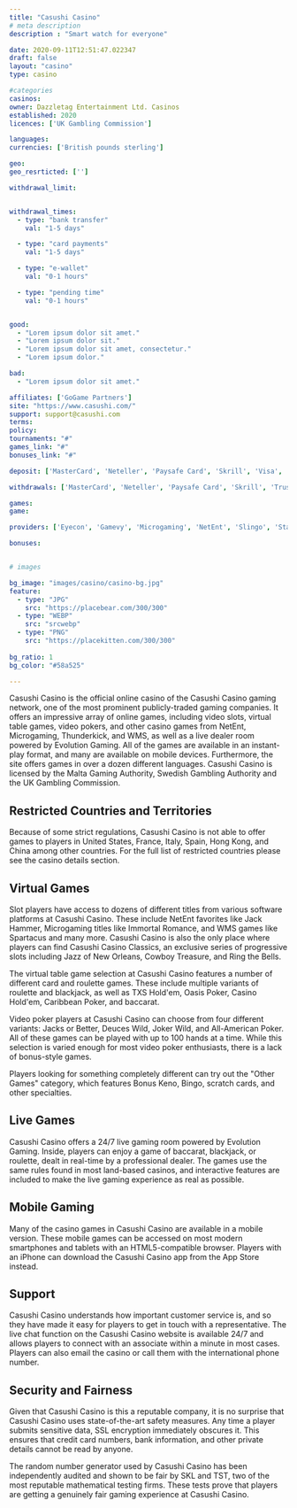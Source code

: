 ```yaml
---
title: "Casushi Casino"
# meta description
description : "Smart watch for everyone"

date: 2020-09-11T12:51:47.022347
draft: false
layout: "casino" 
type: casino

#categories
casinos: 
owner: Dazzletag Entertainment Ltd. Casinos
established: 2020
licences: ['UK Gambling Commission']

languages: 
currencies: ['British pounds sterling']

geo: 
geo_resrticted: ['']

withdrawal_limit:


withdrawal_times:
  - type: "bank transfer"
    val: "1-5 days"

  - type: "card payments"
    val: "1-5 days"

  - type: "e-wallet"
    val: "0-1 hours"

  - type: "pending time"
    val: "0-1 hours"


good:
  - "Lorem ipsum dolor sit amet."
  - "Lorem ipsum dolor sit."
  - "Lorem ipsum dolor sit amet, consectetur."
  - "Lorem ipsum dolor."

bad:
  - "Lorem ipsum dolor sit amet."

affiliates: ['GoGame Partners']
site: "https://www.casushi.com/"
support: support@casushi.com
terms:
policy:
tournaments: "#"
games_link: "#"
bonuses_link: "#"

deposit: ['MasterCard', 'Neteller', 'Paysafe Card', 'Skrill', 'Visa', 'Trustly']

withdrawals: ['MasterCard', 'Neteller', 'Paysafe Card', 'Skrill', 'Trustly', 'Visa', 'Bank Wire Transfer']

games: 
game:

providers: ['Eyecon', 'Gamevy', 'Microgaming', 'NetEnt', 'Slingo', 'Stakelogic', 'Yggdrasil Gaming', 'Big Time Gaming', 'SG Gaming', 'NextGen Gaming', 'Betsoft', 'Evolution Gaming', 'Blueprint Gaming', 'Inspired']

bonuses:


# images

bg_image: "images/casino/casino-bg.jpg"  
feature:
  - type: "JPG" 
    src: "https://placebear.com/300/300"
  - type: "WEBP"
    src: "srcwebp"
  - type: "PNG"
    src: "https://placekitten.com/300/300"  
 
bg_ratio: 1 
bg_color: "#58a525"  

---
```


Casushi Casino is the official online casino of the Casushi Casino gaming network, one of the most prominent publicly-traded gaming companies. It offers an impressive array of online games, including video slots, virtual table games, video pokers, and other casino games from NetEnt, Microgaming, Thunderkick, and WMS, as well as a live dealer room powered by Evolution Gaming. All of the games are available in an instant-play format, and many are available on mobile devices. Furthermore, the site offers games in over a dozen different languages. Casushi Casino is licensed by the Malta Gaming Authority, Swedish Gambling Authority and the UK Gambling Commission.

## Restricted Countries and Territories
Because of some strict regulations, Casushi Casino is not able to offer games to players in United States, France, Italy, Spain, Hong Kong, and China among other countries. For the full list of restricted countries please see the casino details section.

## Virtual Games
Slot players have access to dozens of different titles from various software platforms at Casushi Casino. These include NetEnt favorites like Jack Hammer, Microgaming titles like Immortal Romance, and WMS games like Spartacus and many more. Casushi Casino is also the only place where players can find Casushi Casino Classics, an exclusive series of progressive slots including Jazz of New Orleans, Cowboy Treasure, and Ring the Bells.

The virtual table game selection at Casushi Casino features a number of different card and roulette games. These include multiple variants of roulette and blackjack, as well as TXS Hold'em, Oasis Poker, Casino Hold'em, Caribbean Poker, and baccarat.

Video poker players at Casushi Casino can choose from four different variants: Jacks or Better, Deuces Wild, Joker Wild, and All-American Poker. All of these games can be played with up to 100 hands at a time. While this selection is varied enough for most video poker enthusiasts, there is a lack of bonus-style games.

Players looking for something completely different can try out the "Other Games" category, which features Bonus Keno, Bingo, scratch cards, and other specialties.

## Live Games
Casushi Casino offers a 24/7 live gaming room powered by Evolution Gaming. Inside, players can enjoy a game of baccarat, blackjack, or roulette, dealt in real-time by a professional dealer. The games use the same rules found in most land-based casinos, and interactive features are included to make the live gaming experience as real as possible.

## Mobile Gaming
Many of the casino games in Casushi Casino are available in a mobile version. These mobile games can be accessed on most modern smartphones and tablets with an HTML5-compatible browser. Players with an iPhone can download the Casushi Casino app from the App Store instead.

## Support
Casushi Casino understands how important customer service is, and so they have made it easy for players to get in touch with a representative. The live chat function on the Casushi Casino website is available 24/7 and allows players to connect with an associate within a minute in most cases. Players can also email the casino or call them with the international phone number.

## Security and Fairness
Given that Casushi Casino is this a reputable company, it is no surprise that Casushi Casino uses state-of-the-art safety measures. Any time a player submits sensitive data, SSL encryption immediately obscures it. This ensures that credit card numbers, bank information, and other private details cannot be read by anyone.

The random number generator used by Casushi Casino has been independently audited and shown to be fair by SKL and TST, two of the most reputable mathematical testing firms. These tests prove that players are getting a genuinely fair gaming experience at Casushi Casino.